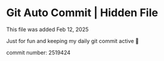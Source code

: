 # Git Auto Commit | Hidden File

This file was added Feb 12, 2025

Just for fun and keeping my daily git commit active 🤪

commit number: 2519424
